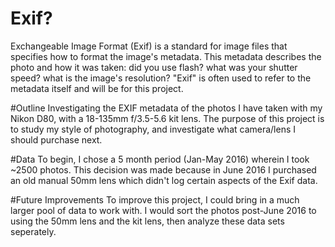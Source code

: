 # Exif?
Exchangeable Image Format (Exif) is a standard for image files that specifies how to format the image's metadata. This metadata describes the photo and how it was taken: did you use flash? what was your shutter speed? what is the image's resolution? "Exif" is often used to refer to the metadata itself and will be for this project.

#Outline
Investigating the EXIF metadata of the photos I have taken with my Nikon D80, with a 18-135mm f/3.5-5.6 kit lens. The purpose of this project is to study my style of photography, and investigate what camera/lens I should purchase next.

#Data
To begin, I chose a 5 month period (Jan-May 2016) wherein I took ~2500 photos. This decision was made because in June 2016 I purchased an old manual 50mm lens which didn't log certain aspects of the Exif data.



#Future Improvements
To improve this project, I could bring in a much larger pool of data to work with. I would sort the photos post-June 2016 to using the 50mm lens and the kit lens, then analyze these data sets seperately.  
